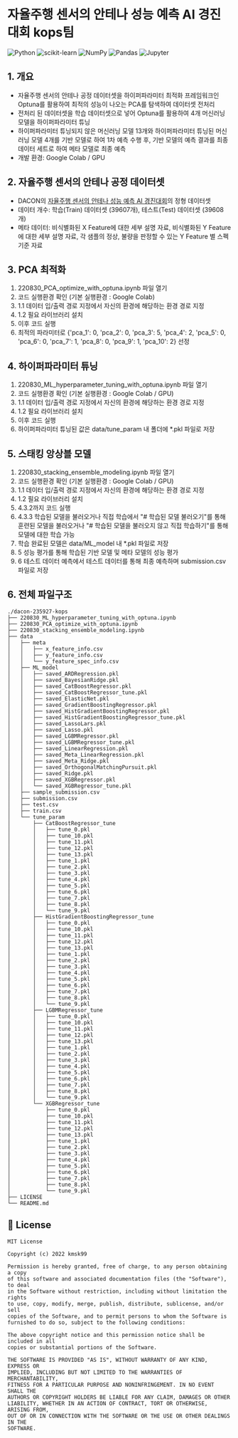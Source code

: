 # 자율주행 센서의 안테나 성능 예측 AI 경진대회 kops팀
![Python](https://img.shields.io/badge/python-3670A0?style=for-the-badge&logo=python&logoColor=ffdd54)
![scikit-learn](https://img.shields.io/badge/scikit--learn-%23F7931E.svg?style=for-the-badge&logo=scikit-learn&logoColor=white)
![NumPy](https://img.shields.io/badge/numpy-%23013243.svg?style=for-the-badge&logo=numpy&logoColor=white)
![Pandas](https://img.shields.io/badge/pandas-%23150458.svg?style=for-the-badge&logo=pandas&logoColor=white)
![Jupyter](https://img.shields.io/badge/jupyter-%23F37626.svg?style=for-the-badge&logo=jupyter&logoColor=white)
## 1. 개요
- 자율주행 센서의 안테나 공정 데이터셋을 하이퍼파라미터 최적화 프레임워크인 Optuna를 활용하여 최적의 성능이 나오는 PCA를 탐색하여 데이터셋 전처리
- 전처리 된 데이터셋을 학습 데이터셋으로 넣어 Optuna를 활용하여 4개 머신러닝 모델을 하이퍼파라미터 튜닝
- 하이퍼파라미터 튜닝되지 않은 머신러닝 모델 13개와 하이퍼파라미터 튜닝된 머신러닝 모델 4개를 기반 모델로 하여 1차 예측 수행 후, 기반 모델의 예측 결과를 최종 데이터 세트로 하여 메타 모델로 최종 예측
- 개발 환경: Google Colab / GPU

## 2. 자율주행 센서의 안테나 공정 데이터셋
- DACON의 [자율주행 센서의 안테나 성능 예측 AI 경진대회](https://dacon.io/competitions/official/235927/data)의 정형 데이터셋
- 데이터 개수: 학습(Train) 데이터셋 (39607개), 테스트(Test) 데이터셋 (39608개)
- 메타 데이터: 비식별화된 X Feature에 대한 세부 설명 자료, 비식별화된 Y Feature에 대한 세부 설명 자료, 각 샘플의 정상, 불량을 판정할 수 있는 Y Feature 별 스펙 기준 자료

## 3. PCA 최적화
1. 220830_PCA_optimize_with_optuna.ipynb 파일 열기
2. 코드 실행환경 확인 (기본 실행환경 : Google Colab)
3. 1.1 데이터 입/출력 경로 지정에서 자신의 환경에 해당하는 환경 경로 지정
4. 1.2 필요 라이브러리 설치
5. 이후 코드 실행
6. 최적의 파라미터로 {'pca_1': 0, 'pca_2': 0, 'pca_3': 5, 'pca_4': 2, 'pca_5': 0, 'pca_6': 0, 'pca_7': 1, 'pca_8': 0, 'pca_9': 1, 'pca_10': 2} 선정

## 4. 하이퍼파라미터 튜닝
1. 220830_ML_hyperparameter_tuning_with_optuna.ipynb 파일 열기
2. 코드 실행환경 확인 (기본 실행환경 : Google Colab / GPU)
3. 1.1 데이터 입/출력 경로 지정에서 자신의 환경에 해당하는 환경 경로 지정
4. 1.2 필요 라이브러리 설치
5. 이후 코드 실행
6. 하이퍼파라미터 튜닝된 값은 data/tune_param 내 폴더에 *.pkl 파일로 저장

## 5. 스태킹 앙상블 모델
1. 220830_stacking_ensemble_modeling.ipynb 파일 열기
2. 코드 실행환경 확인 (기본 실행환경 : Google Colab / GPU)
3. 1.1 데이터 입/출력 경로 지정에서 자신의 환경에 해당하는 환경 경로 지정
4. 1.2 필요 라이브러리 설치
5. 4.3.2까지 코드 실행
6. 4.3.3 학습된 모델을 불러오거나 직접 학습에서 "# 학습된 모델 불러오기"를 통해 훈련된 모델을 불러오거나 "# 학습된 모델을 불러오지 않고 직접 학습하기"를 통해 모델에 대한 학습 가능
7. 학습 완료된 모델은 data/ML_model 내 *.pkl 파일로 저장
7. 5 성능 평가를 통해 학습된 기반 모델 및 메타 모델의 성능 평가
8. 6 테스트 데이터 예측에서 테스트 데이터를 통해 최종 예측하며 submission.csv 파일로 저장

## 6. 전체 파일구조
```
./dacon-235927-kops
├── 220830_ML_hyperparameter_tuning_with_optuna.ipynb
├── 220830_PCA_optimize_with_optuna.ipynb
├── 220830_stacking_ensemble_modeling.ipynb
├── data
│   ├── meta
│   │   ├── x_feature_info.csv
│   │   ├── y_feature_info.csv
│   │   └── y_feature_spec_info.csv
│   ├── ML_model
│   │   ├── saved_ARDRegression.pkl
│   │   ├── saved_BayesianRidge.pkl
│   │   ├── saved_CatBoostRegressor.pkl
│   │   ├── saved_CatBoostRegressor_tune.pkl
│   │   ├── saved_ElasticNet.pkl
│   │   ├── saved_GradientBoostingRegressor.pkl
│   │   ├── saved_HistGradientBoostingRegressor.pkl
│   │   ├── saved_HistGradientBoostingRegressor_tune.pkl
│   │   ├── saved_LassoLars.pkl
│   │   ├── saved_Lasso.pkl
│   │   ├── saved_LGBMRegressor.pkl
│   │   ├── saved_LGBMRegressor_tune.pkl
│   │   ├── saved_LinearRegression.pkl
│   │   ├── saved_Meta_LinearRegression.pkl
│   │   ├── saved_Meta_Ridge.pkl
│   │   ├── saved_OrthogonalMatchingPursuit.pkl
│   │   ├── saved_Ridge.pkl
│   │   ├── saved_XGBRegressor.pkl
│   │   └── saved_XGBRegressor_tune.pkl
│   ├── sample_submission.csv
│   ├── submission.csv
│   ├── test.csv
│   ├── train.csv
│   └── tune_param
│       ├── CatBoostRegressor_tune
│       │   ├── tune_0.pkl
│       │   ├── tune_10.pkl
│       │   ├── tune_11.pkl
│       │   ├── tune_12.pkl
│       │   ├── tune_13.pkl
│       │   ├── tune_1.pkl
│       │   ├── tune_2.pkl
│       │   ├── tune_3.pkl
│       │   ├── tune_4.pkl
│       │   ├── tune_5.pkl
│       │   ├── tune_6.pkl
│       │   ├── tune_7.pkl
│       │   ├── tune_8.pkl
│       │   └── tune_9.pkl
│       ├── HistGradientBoostingRegressor_tune
│       │   ├── tune_0.pkl
│       │   ├── tune_10.pkl
│       │   ├── tune_11.pkl
│       │   ├── tune_12.pkl
│       │   ├── tune_13.pkl
│       │   ├── tune_1.pkl
│       │   ├── tune_2.pkl
│       │   ├── tune_3.pkl
│       │   ├── tune_4.pkl
│       │   ├── tune_5.pkl
│       │   ├── tune_6.pkl
│       │   ├── tune_7.pkl
│       │   ├── tune_8.pkl
│       │   └── tune_9.pkl
│       ├── LGBMRegressor_tune
│       │   ├── tune_0.pkl
│       │   ├── tune_10.pkl
│       │   ├── tune_11.pkl
│       │   ├── tune_12.pkl
│       │   ├── tune_13.pkl
│       │   ├── tune_1.pkl
│       │   ├── tune_2.pkl
│       │   ├── tune_3.pkl
│       │   ├── tune_4.pkl
│       │   ├── tune_5.pkl
│       │   ├── tune_6.pkl
│       │   ├── tune_7.pkl
│       │   ├── tune_8.pkl
│       │   └── tune_9.pkl
│       └── XGBRegressor_tune
│           ├── tune_0.pkl
│           ├── tune_10.pkl
│           ├── tune_11.pkl
│           ├── tune_12.pkl
│           ├── tune_13.pkl
│           ├── tune_1.pkl
│           ├── tune_2.pkl
│           ├── tune_3.pkl
│           ├── tune_4.pkl
│           ├── tune_5.pkl
│           ├── tune_6.pkl
│           ├── tune_7.pkl
│           ├── tune_8.pkl
│           └── tune_9.pkl
├── LICENSE
└── README.md
```

## 📝 License
```
MIT License

Copyright (c) 2022 kmsk99

Permission is hereby granted, free of charge, to any person obtaining a copy
of this software and associated documentation files (the "Software"), to deal
in the Software without restriction, including without limitation the rights
to use, copy, modify, merge, publish, distribute, sublicense, and/or sell
copies of the Software, and to permit persons to whom the Software is
furnished to do so, subject to the following conditions:

The above copyright notice and this permission notice shall be included in all
copies or substantial portions of the Software.

THE SOFTWARE IS PROVIDED "AS IS", WITHOUT WARRANTY OF ANY KIND, EXPRESS OR
IMPLIED, INCLUDING BUT NOT LIMITED TO THE WARRANTIES OF MERCHANTABILITY,
FITNESS FOR A PARTICULAR PURPOSE AND NONINFRINGEMENT. IN NO EVENT SHALL THE
AUTHORS OR COPYRIGHT HOLDERS BE LIABLE FOR ANY CLAIM, DAMAGES OR OTHER
LIABILITY, WHETHER IN AN ACTION OF CONTRACT, TORT OR OTHERWISE, ARISING FROM,
OUT OF OR IN CONNECTION WITH THE SOFTWARE OR THE USE OR OTHER DEALINGS IN THE
SOFTWARE.
```
